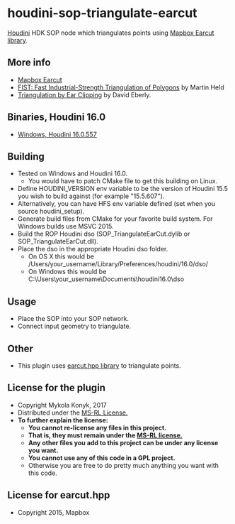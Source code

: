 # houdini-sop-triangulate-earcut

[Houdini](http://www.sidefx.com/index.php) HDK SOP node which triangulates points using [Mapbox Earcut library](https://github.com/mapbox/earcut.hpp).

## More info
* [Mapbox Earcut](https://github.com/mapbox/earcut.hpp)
* [FIST: Fast Industrial-Strength Triangulation of Polygons](http://www.cosy.sbg.ac.at/~held/projects/triang/triang.html) by Martin Held
* [Triangulation by Ear Clipping](http://www.geometrictools.com/Documentation/TriangulationByEarClipping.pdf) by David Eberly.

## Binaries, Houdini 16.0
* [Windows, Houdini 16.0.557](https://github.com/ttvd/houdini-sop-triangulate-earcut/releases/download/1.0/SOP_TriangulateEarCut.16.0.557.Win64.rar) 

## Building

* Tested on Windows and Houdini 16.0.
  * You would have to patch CMake file to get this building on Linux.
* Define HOUDINI_VERSION env variable to be the version of Houdini 15.5 you wish to build against (for example "15.5.607").
* Alternatively, you can have HFS env variable defined (set when you source houdini_setup).
* Generate build files from CMake for your favorite build system. For Windows builds use MSVC 2015.
* Build the ROP Houdini dso (SOP_TriangulateEarCut.dylib or SOP_TriangulateEarCut.dll).
* Place the dso in the appropriate Houdini dso folder.
  * On OS X this would be /Users/your_username/Library/Preferences/houdini/16.0/dso/
  * On Windows this would be C:\Users\your_username\Documents\houdini16.0\dso

## Usage

* Place the SOP into your SOP network.
* Connect input geometry to triangulate.

## Other

* This plugin uses [earcut.hpp library](https://github.com/mapbox/earcut.hpp) to triangulate points.

## License for the plugin

* Copyright Mykola Konyk, 2017
* Distributed under the [MS-RL License.](http://opensource.org/licenses/MS-RL)
* **To further explain the license:**
  * **You cannot re-license any files in this project.**
  * **That is, they must remain under the [MS-RL license.](http://opensource.org/licenses/MS-RL)**
  * **Any other files you add to this project can be under any license you want.**
  * **You cannot use any of this code in a GPL project.**
  * Otherwise you are free to do pretty much anything you want with this code.
  
## License for earcut.hpp
* Copyright 2015, Mapbox
